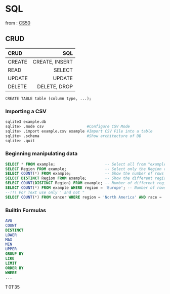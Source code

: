 # SQL
from : [CS50](https://cs50.harvard.edu/x/2025/weeks/7/)
## CRUD

| CRUD | SQL |
| :-------------- | --------------:|
|CREATE |   CREATE, INSERT|
|READ   |   SELECT|
|UPDATE |   UPDATE |
|DELETE |   DELETE, DROP |

`CREATE TABLE table (column type, ...);`

### Importing a CSV

```bash 
sqlite3 example.db
sqlite> .mode csv                   #Configure CSV Mode 
sqlite> .import example.csv example #Import CSV File into a table
sqlite> .schema                     #Show architecture of DB
sqlite> .quit
```

### Beginning manipulating data

```sql
SELECT * FROM example;                      -- Select all from "example" table in example.db
SELECT Region FROM example;                 -- Select only the Region column
SELECT COUNT(*) FROM example;               -- Show the number of rows
SELECT DISTINCT Region FROM example;        -- Show the different regions of example
SELECT COUNT(DISTINCT Region) FROM example; -- Number of different regions
SELECT COUNT(*) FROM example WHERE region = 'Europe'; -- Number of rows in Europe 
--!!! For Text use only ' and not "
SELECT COUNT(*) FROM cancer WHERE region = 'North America' AND race = 'Asian'; -- Combinaison North America and Asian
```

### Builtin Formulas

```sql
AVG
COUNT
DISTINCT
LOWER
MAX
MIN
UPPER
GROUP BY
LIKE
LIMIT
ORDER BY
WHERE
...
```
1'01'35